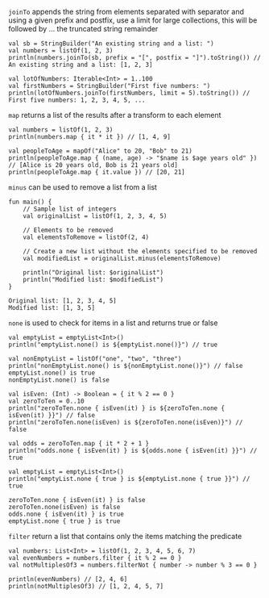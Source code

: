 `joinTo` appends the string from elements separated with separator and using a given prefix and postfix, use a limit for large collections, this will be followed by ... the truncated string remainder
```
val sb = StringBuilder("An existing string and a list: ")
val numbers = listOf(1, 2, 3)
println(numbers.joinTo(sb, prefix = "[", postfix = "]").toString()) // An existing string and a list: [1, 2, 3]

val lotOfNumbers: Iterable<Int> = 1..100
val firstNumbers = StringBuilder("First five numbers: ")
println(lotOfNumbers.joinTo(firstNumbers, limit = 5).toString()) // First five numbers: 1, 2, 3, 4, 5, ...
```

`map` returns a list of the results after a transform to each element
```
val numbers = listOf(1, 2, 3)
println(numbers.map { it * it }) // [1, 4, 9]

val peopleToAge = mapOf("Alice" to 20, "Bob" to 21)
println(peopleToAge.map { (name, age) -> "$name is $age years old" }) // [Alice is 20 years old, Bob is 21 years old]
println(peopleToAge.map { it.value }) // [20, 21]
```
`minus` can be used to remove a list from a list
```
fun main() {
    // Sample list of integers
    val originalList = listOf(1, 2, 3, 4, 5)

    // Elements to be removed
    val elementsToRemove = listOf(2, 4)

    // Create a new list without the elements specified to be removed
    val modifiedList = originalList.minus(elementsToRemove)

    println("Original list: $originalList")
    println("Modified list: $modifiedList")
}

Original list: [1, 2, 3, 4, 5]
Modified list: [1, 3, 5]
```

`none` is used to check for items in a list and returns true or false
```
val emptyList = emptyList<Int>()
println("emptyList.none() is ${emptyList.none()}") // true
​
val nonEmptyList = listOf("one", "two", "three")
println("nonEmptyList.none() is ${nonEmptyList.none()}") // false
emptyList.none() is true
nonEmptyList.none() is false

val isEven: (Int) -> Boolean = { it % 2 == 0 }
val zeroToTen = 0..10
println("zeroToTen.none { isEven(it) } is ${zeroToTen.none { isEven(it) }}") // false
println("zeroToTen.none(isEven) is ${zeroToTen.none(isEven)}") // false

val odds = zeroToTen.map { it * 2 + 1 }
println("odds.none { isEven(it) } is ${odds.none { isEven(it) }}") // true

val emptyList = emptyList<Int>()
println("emptyList.none { true } is ${emptyList.none { true }}") // true

zeroToTen.none { isEven(it) } is false
zeroToTen.none(isEven) is false
odds.none { isEven(it) } is true
emptyList.none { true } is true
```

`filter` return a list that contains only the items matching the predicate
```
val numbers: List<Int> = listOf(1, 2, 3, 4, 5, 6, 7)
val evenNumbers = numbers.filter { it % 2 == 0 }
val notMultiplesOf3 = numbers.filterNot { number -> number % 3 == 0 }

println(evenNumbers) // [2, 4, 6]
println(notMultiplesOf3) // [1, 2, 4, 5, 7]
```
